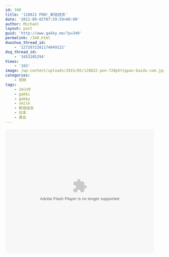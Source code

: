 ```yaml
---
id: 340
title: '120822 PON!_新垣结衣'
date: '2012-09-02T07:59:59+08:00'
author: Michael
layout: post
guid: 'http://www.gakky.me/?p=340'
permalink: /340.html
duoshuo_thread_id:
    - '1272072281174049122'
dsq_thread_id:
    - '3453285294'
Views:
    - '103'
image: /wp-content/uploads/2015/05/120822-pon-720phttppan-baidu-com.jpg
categories:
    - 视频
tags:
    - 24小时
    - gakki
    - gakky
    - smile
    - 新垣结衣
    - 日本
    - 美女
---
```


<object height="394" width="473"><param name="allowscriptaccess" value="sameDomain"></param><param name="wmode" value="transparent"></param><param name="movie" value="http://player.youku.com/player.php/sid/111432967/v.swf"></param><param name="allowfullscreen" value="true"></param><embed allowfullscreen="allowfullscreen" allowscriptaccess="sameDomain" height="394" src="http://player.youku.com/player.php/sid/111432967/v.swf" type="application/x-shockwave-flash" width="473" wmode="transparent"></embed></object>